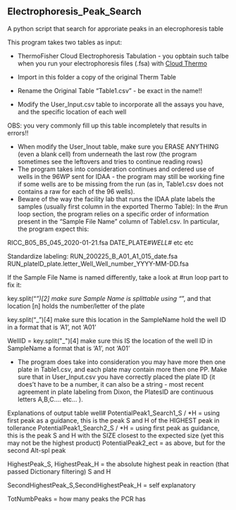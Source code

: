 ## Electrophoresis_Peak_Search
A python script that search for approriate peaks in an elecrophoresis table

This program takes two tables as input: 
- ThermoFisher Cloud Electrophoresis Tabulation - you opbtain such talbe when you run your electrophoresis files (.fsa) with
 [Cloud Thermo](https://www.thermofisher.com/order/catalog/product/A26811?SID=srch-srp-A26811#/A26811?SID=srch-srp-A26811)

- Import in this folder a copy of the original Therm Table
- Rename the Original Table “Table1.csv” - be exact in the name!!
- Modify the User_Input.csv table to incorporate all the assays you have, and the specific location of each well

OBS: you very commonly fill up this table incompletely that results in errors!!

- When modify the User_Inout table, make sure you ERASE ANYTHING (even a blank cell) from underneath the last row (the program sometimes see the leftovers and tries to continue reading rows)
- The program takes into consideration continues and ordered use of wells in the 96WP sent for IDAA - the program may still be working fine if some wells are to be missing from the run (as in, Table1.csv does not contains a raw for each of the 96 wells). 
- Beware of the way the facility lab that runs the IDAA plate labels the samples (usually first column in the exported Thermo Table): In the #run loop section, the program relies on a specific order of information present in the “Sample File Name” column of Table1.csv. 
In particular, the program expect this:

RICC_B05_B5_045_2020-01-21.fsa
DATE_PLATE#_WELL#_ etc etc

Standardize labeling:
RUN_200225_B_A01_A1_015_date.fsa
RUN_plateID_plate.letter_Well_Well_number_YYYY-MM-DD.fsa

If the Sample File Name is named differently, take a look at #run loop part to fix it: 

key.split(“_”)[2]
make sure Sample Name is splittable using “_”, and that location [n] holds the number/letter of the plate

key.split(“_”)[4]
make sure this location in the SampleName hold the well ID in a format that is ‘A1’, not ‘A01’

WellID = key.split("_")[4]
make sure this IS the location of the well ID in SampleName a format that is ‘A1’, not ‘A01’

- The program does take into consideration you may have more then one plate in Table1.csv, and each plate may contain more then one PP. Make sure that in User_Input.csv you have correctly placed the plate ID (it does’t have to be a number, it can also be a string - most recent agreement in plate labeling from Dixon, the PlatesID are continuous letters A,B,C…. etc… ).

Explanations of output table
well#
PotentialPeak1_Search1_S / *H = using first peak as a guidance, this is the peak S and H of the HIGHEST peak in tollerance
PotentialPeak1_Search2_S / *H = using first peak as guidance, this is the peak S and H with the SIZE closest to the expected size (yet this may not be the highest product)
PotentialPeak2_ect = as above, but for the second Alt-spl peak

HighestPeak_S, HighestPeak_H = the absolute highest peak in reaction (that passed Dictionary filtering) S and H

SecondHighestPeak_S,SecondHighestPeak_H = self explanatory

TotNumbPeaks = how many peaks the PCR has















